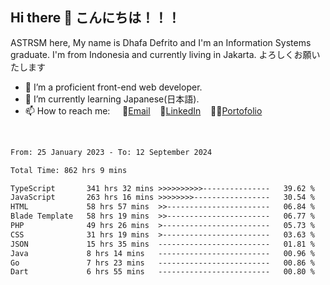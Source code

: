 ## Hi there 👋 こんにちは！！！
ASTRSM here, My name is Dhafa Defrito and I'm an Information Systems graduate. I'm from Indonesia and currently living in Jakarta. よろしくお願いたします

- 🔭 I’m a proficient front-end web developer.
- 🌱 I’m currently learning Japanese(日本語).
- 📫 How to reach me: &nbsp;&nbsp;&nbsp;&nbsp;📧[Email](ddefrito@gmail.com)&nbsp;&nbsp;&nbsp;&nbsp;💼[LinkedIn](https://www.linkedin.com/in/dhafa-defrita-rama-yudistira-9357a9229/)&nbsp;&nbsp;&nbsp;&nbsp;👨‍🎨[Portofolio](https://ddefrito.vercel.app/)
<br>
<!-- <p align="left">
<a href="https://github.com/ASTRSM">
  <img height="180em" src="https://github-readme-stats-eight-theta.vercel.app/api?username=ASTRSM&show_icons=true&theme=dracula&include_all_commits=true&count_private=true"/>
  <img height="180em" src="https://github-readme-stats-eight-theta.vercel.app/api/top-langs/?username=ASTRSM&layout=compact&langs_count=8&theme=dracula"/>
</a>
</p> -->

<!--START_SECTION:waka-->

```txt
From: 25 January 2023 - To: 12 September 2024

Total Time: 862 hrs 9 mins

TypeScript       341 hrs 32 mins >>>>>>>>>>---------------   39.62 %
JavaScript       263 hrs 16 mins >>>>>>>>-----------------   30.54 %
HTML             58 hrs 57 mins  >>-----------------------   06.84 %
Blade Template   58 hrs 19 mins  >>-----------------------   06.77 %
PHP              49 hrs 26 mins  >------------------------   05.73 %
CSS              31 hrs 19 mins  >------------------------   03.63 %
JSON             15 hrs 35 mins  -------------------------   01.81 %
Java             8 hrs 14 mins   -------------------------   00.96 %
Go               7 hrs 23 mins   -------------------------   00.86 %
Dart             6 hrs 55 mins   -------------------------   00.80 %
```

<!--END_SECTION:waka-->
